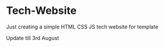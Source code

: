 # Tech-Website

Just creating a simple HTML CSS JS tech website for template 


Update till 3rd August
